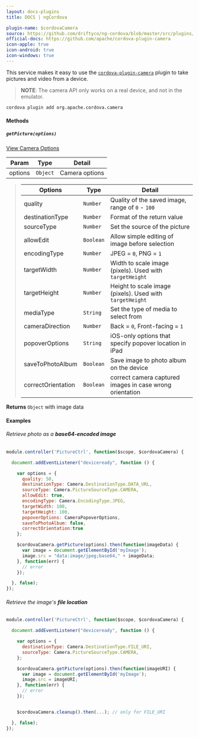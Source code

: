 ```yaml
---
layout: docs-plugins
title: DOCS | ngCordova

plugin-name: $cordovaCamera
source: https://github.com/driftyco/ng-cordova/blob/master/src/plugins/camera.js
official-docs: https://github.com/apache/cordova-plugin-camera
icon-apple: true
icon-android: true
icon-windows: true
---
```


This service makes it easy to use the [`cordova-plugin-camera`](https://github.com/apache/cordova-plugin-camera) plugin to take pictures and video
from a device.

> **NOTE**: The camera API only works on a real device, and not in the emulator.

```bash
cordova plugin add org.apache.cordova.camera
```

#### Methods

##### `getPicture(options)`

[View Camera Options](https://github.com/apache/cordova-plugin-camera/blob/master/doc/index.md#cameraoptions)


| Param        | Type           | Detail  |
| ------------ |----------------| --------|
| options      | `Object`       | Camera options |

> | Options                       | Type           | Detail  |
> | ----------------------------  | ---------------| --------|
> | quality           | `Number`       | Quality of the saved image, range of `0` - `100` |
> | destinationType   | `Number`       | Format of the return value |
> | sourceType        | `Number`       | Set the source of the picture |
> | allowEdit         | `Boolean`      | Allow simple editing of image before selection |
> | encodingType      | `Number`       | JPEG = `0`, PNG = `1` |
> | targetWidth       | `Number`       | Width to scale image (pixels). Used with `targetHeight` |
> | targetHeight      | `Number`       | Height to scale image (pixels). Used with `targetHeight` |
> | mediaType         | `String`       | Set the type of media to select from |
> | cameraDirection   | `Number`       | Back = `0`, Front-facing = `1` |
> | popoverOptions    | `String`       | iOS-only options that specify popover location in iPad |
> | saveToPhotoAlbum  | `Boolean`      | Save image to photo album on the device |
> | correctOrientation  | `Boolean`      | correct camera captured images in case wrong orientation |

**Returns**  `Object` with image data


#### Examples

###### Retrieve photo as a **base64-encoded image**

```javascript
module.controller('PictureCtrl', function($scope, $cordovaCamera) {

  document.addEventListener("deviceready", function () {

    var options = {
      quality: 50,
      destinationType: Camera.DestinationType.DATA_URL,
      sourceType: Camera.PictureSourceType.CAMERA,
      allowEdit: true,
      encodingType: Camera.EncodingType.JPEG,
      targetWidth: 100,
      targetHeight: 100,
      popoverOptions: CameraPopoverOptions,
      saveToPhotoAlbum: false,
	  correctOrientation:true
    };

    $cordovaCamera.getPicture(options).then(function(imageData) {
      var image = document.getElementById('myImage');
      image.src = "data:image/jpeg;base64," + imageData;
    }, function(err) {
      // error
    });

  }, false);
});
```

###### Retrieve the image's **file location**

```javascript
module.controller('PictureCtrl', function($scope, $cordovaCamera) {

  document.addEventListener("deviceready", function () {

    var options = {
      destinationType: Camera.DestinationType.FILE_URI,
      sourceType: Camera.PictureSourceType.CAMERA,
    };

    $cordovaCamera.getPicture(options).then(function(imageURI) {
      var image = document.getElementById('myImage');
      image.src = imageURI;
    }, function(err) {
      // error
    });


    $cordovaCamera.cleanup().then(...); // only for FILE_URI

  }, false);
});
```
